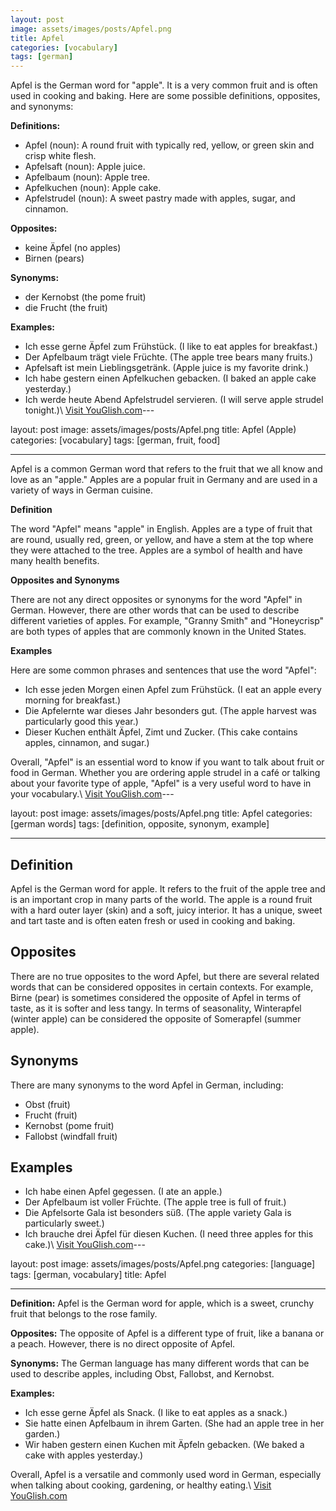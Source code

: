```yaml
---
layout: post
image: assets/images/posts/Apfel.png
title: Apfel
categories: [vocabulary]
tags: [german]
---
```


Apfel is the German word for "apple". It is a very common fruit and is often used in cooking and baking. Here are some possible definitions, opposites, and synonyms:

**Definitions:**
- Apfel (noun): A round fruit with typically red, yellow, or green skin and crisp white flesh.
- Apfelsaft (noun): Apple juice.
- Apfelbaum (noun): Apple tree.
- Apfelkuchen (noun): Apple cake.
- Apfelstrudel (noun): A sweet pastry made with apples, sugar, and cinnamon.

**Opposites:**
- keine Äpfel (no apples)
- Birnen (pears)

**Synonyms:**
- der Kernobst (the pome fruit)
- die Frucht (the fruit)

**Examples:**
- Ich esse gerne Äpfel zum Frühstück. (I like to eat apples for breakfast.)
- Der Apfelbaum trägt viele Früchte. (The apple tree bears many fruits.)
- Apfelsaft ist mein Lieblingsgetränk. (Apple juice is my favorite drink.)
- Ich habe gestern einen Apfelkuchen gebacken. (I baked an apple cake yesterday.)
- Ich werde heute Abend Apfelstrudel servieren. (I will serve apple strudel tonight.)\ <a id="yg-widget-0" class="youglish-widget" data-query="Apfel" data-lang="german" data-components="8412" data-auto-start="0" data-bkg-color="theme_light" data-title="How%20to%20pronounce%20Apfel%20in%20German"  rel="nofollow" href="https://youglish.com">Visit YouGlish.com</a><script async src="https://youglish.com/public/emb/widget.js" charset="utf-8"></script>---

layout: post
image: assets/images/posts/Apfel.png
title: Apfel (Apple)
categories: [vocabulary]
tags: [german, fruit, food]

---

Apfel is a common German word that refers to the fruit that we all know and love as an "apple." Apples are a popular fruit in Germany and are used in a variety of ways in German cuisine.

**Definition**

The word "Apfel" means "apple" in English. Apples are a type of fruit that are round, usually red, green, or yellow, and have a stem at the top where they were attached to the tree. Apples are a symbol of health and have many health benefits.

**Opposites and Synonyms**

There are not any direct opposites or synonyms for the word "Apfel" in German. However, there are other words that can be used to describe different varieties of apples. For example, "Granny Smith" and "Honeycrisp" are both types of apples that are commonly known in the United States.

**Examples**

Here are some common phrases and sentences that use the word "Apfel":

- Ich esse jeden Morgen einen Apfel zum Frühstück. (I eat an apple every morning for breakfast.)
- Die Apfelernte war dieses Jahr besonders gut. (The apple harvest was particularly good this year.)
- Dieser Kuchen enthält Äpfel, Zimt und Zucker. (This cake contains apples, cinnamon, and sugar.)

Overall, "Apfel" is an essential word to know if you want to talk about fruit or food in German. Whether you are ordering apple strudel in a café or talking about your favorite type of apple, "Apfel" is a very useful word to have in your vocabulary.\ <a id="yg-widget-0" class="youglish-widget" data-query="Apfel" data-lang="german" data-components="8412" data-auto-start="0" data-bkg-color="theme_light" data-title="How%20to%20pronounce%20Apfel%20in%20German"  rel="nofollow" href="https://youglish.com">Visit YouGlish.com</a><script async src="https://youglish.com/public/emb/widget.js" charset="utf-8"></script>---

layout: post
image: assets/images/posts/Apfel.png
title: Apfel
categories: [german words]
tags: [definition, opposite, synonym, example]

---

## Definition

Apfel is the German word for apple. It refers to the fruit of the apple tree and is an important crop in many parts of the world. The apple is a round fruit with a hard outer layer (skin) and a soft, juicy interior. It has a unique, sweet and tart taste and is often eaten fresh or used in cooking and baking.

## Opposites

There are no true opposites to the word Apfel, but there are several related words that can be considered opposites in certain contexts. For example, Birne (pear) is sometimes considered the opposite of Apfel in terms of taste, as it is softer and less tangy. In terms of seasonality, Winterapfel (winter apple) can be considered the opposite of Somerapfel (summer apple).

## Synonyms

There are many synonyms to the word Apfel in German, including:

- Obst (fruit)
- Frucht (fruit)
- Kernobst (pome fruit)
- Fallobst (windfall fruit)

## Examples

- Ich habe einen Apfel gegessen. (I ate an apple.)
- Der Apfelbaum ist voller Früchte. (The apple tree is full of fruit.)
- Die Apfelsorte Gala ist besonders süß. (The apple variety Gala is particularly sweet.)
- Ich brauche drei Äpfel für diesen Kuchen. (I need three apples for this cake.)\ <a id="yg-widget-0" class="youglish-widget" data-query="Apfel" data-lang="german" data-components="8412" data-auto-start="0" data-bkg-color="theme_light" data-title="How%20to%20pronounce%20Apfel%20in%20German"  rel="nofollow" href="https://youglish.com">Visit YouGlish.com</a><script async src="https://youglish.com/public/emb/widget.js" charset="utf-8"></script>---

layout: post
image: assets/images/posts/Apfel.png
categories: [language]
tags: [german, vocabulary]
title: Apfel

---

**Definition:** Apfel is the German word for apple, which is a sweet, crunchy fruit that belongs to the rose family.

**Opposites:** The opposite of Apfel is a different type of fruit, like a banana or a peach. However, there is no direct opposite of Apfel.

**Synonyms:** The German language has many different words that can be used to describe apples, including Obst, Fallobst, and Kernobst. 

**Examples:** 
- Ich esse gerne Äpfel als Snack. (I like to eat apples as a snack.)
- Sie hatte einen Apfelbaum in ihrem Garten. (She had an apple tree in her garden.)
- Wir haben gestern einen Kuchen mit Äpfeln gebacken. (We baked a cake with apples yesterday.)

Overall, Apfel is a versatile and commonly used word in German, especially when talking about cooking, gardening, or healthy eating.\ <a id="yg-widget-0" class="youglish-widget" data-query="Apfel" data-lang="german" data-components="8412" data-auto-start="0" data-bkg-color="theme_light" data-title="How%20to%20pronounce%20Apfel%20in%20German"  rel="nofollow" href="https://youglish.com">Visit YouGlish.com</a><script async src="https://youglish.com/public/emb/widget.js" charset="utf-8"></script>